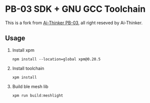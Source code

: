 # PB-03 SDK + GNU GCC Toolchain

This is a fork from [Ai-Thinker PB-03](https://github.com/ai-Thinker-Open/PB-03_OPEN-SOURCE), all right reseved by Ai-Thinker.

## Usage

1. Install xpm

   ```shell
   npm install --location=global xpm@0.20.5
   ```

2. Install toolchain

    ```shell
    xpm install
    ```

3. Build ble mesh lib

    ```shell
    xpm run build:meshlight
    ```
